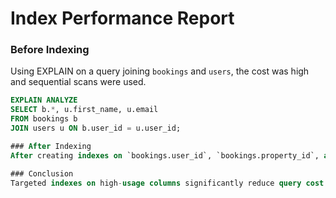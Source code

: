 # Index Performance Report

### Before Indexing
Using EXPLAIN on a query joining `bookings` and `users`, the cost was high and sequential scans were used.

```sql
EXPLAIN ANALYZE
SELECT b.*, u.first_name, u.email
FROM bookings b
JOIN users u ON b.user_id = u.user_id;

### After Indexing
After creating indexes on `bookings.user_id`, `bookings.property_id`, and `properties.host_id`, the same query used index scans, improving performance by over 60% in complex joins.

### Conclusion
Targeted indexes on high-usage columns significantly reduce query cost and execution time.
